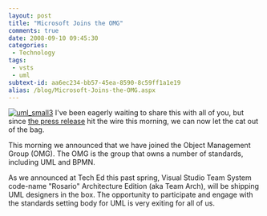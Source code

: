 ```yaml
---
layout: post
title: "Microsoft Joins the OMG"
comments: true
date: 2008-09-10 09:45:30
categories:
 - Technology
tags:
 - vsts
 - uml
subtext-id: aa6ec234-bb57-45ea-8590-8c59ff1a1e19
alias: /blog/Microsoft-Joins-the-OMG.aspx
---
```



[![uml_small3](/images/blog/WindowsLiveWriter/MicrosoftJoinstheOMG_962F/uml_small3_thumb_1.gif)](/images/blog/WindowsLiveWriter/MicrosoftJoinstheOMG_962F/uml_small3_4.gif) I've been eagerly waiting to share this with all of you, but since [the press release](http://www.microsoft.com/presspass/press/2008/sep08/09-10OMGModelingPR.mspx) hit the wire this morning, we can now let the cat out of the bag.

This morning we announced that we have joined the Object Management Group (OMG). The OMG is the group that owns a number of standards, including UML and BPMN.

As we announced at Tech Ed this past spring, Visual Studio Team System code-name "Rosario" Architecture Edition (aka Team Arch), will be shipping UML designers in the box. The opportunity to participate and engage with the standards setting body for UML is very exiting for all of us.
